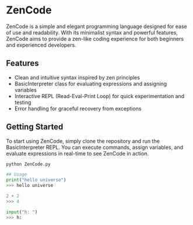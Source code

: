 # ZenCode

ZenCode is a simple and elegant programming language designed for ease of use and readability. With its minimalist syntax and powerful features, ZenCode aims to provide a zen-like coding experience for both beginners and experienced developers.

## Features
- Clean and intuitive syntax inspired by zen principles
- BasicInterpreter class for evaluating expressions and assigning variables
- Interactive REPL (Read-Eval-Print Loop) for quick experimentation and testing
- Error handling for graceful recovery from exceptions

## Getting Started
To start using ZenCode, simply clone the repository and run the BasicInterpreter REPL. You can execute commands, assign variables, and evaluate expressions in real-time to see ZenCode in action.

```python
python ZenCode.py

## Usage
print("hello universe")
>>> hello universe

2 + 2
>>> 4

input("h: ")
>>> h: 
